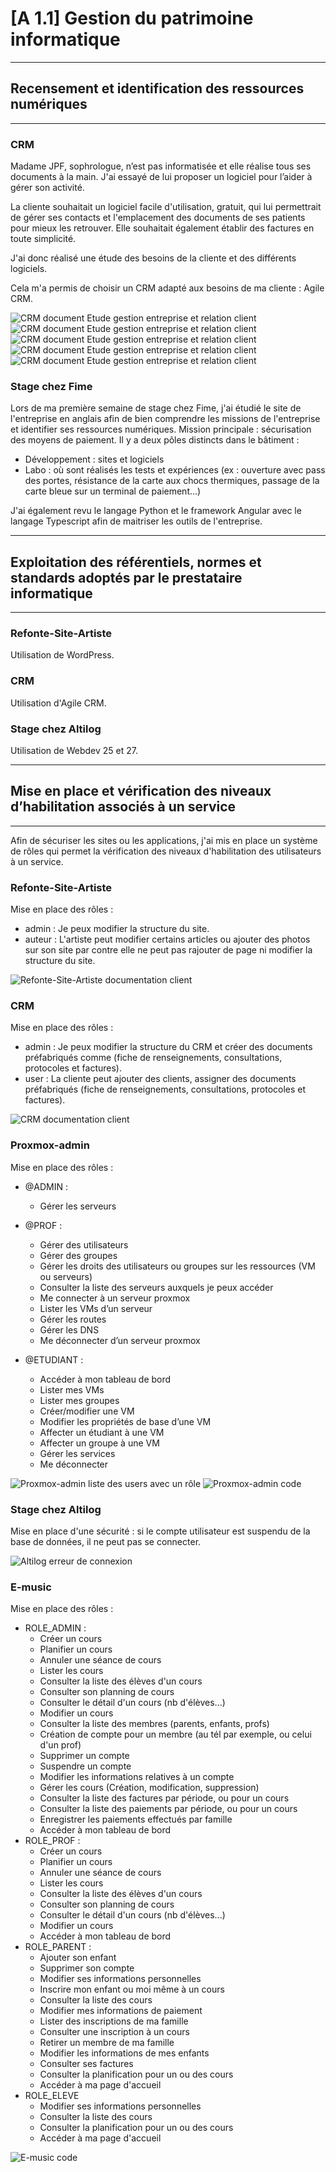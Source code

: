 # [A 1.1] Gestion du patrimoine informatique

---
## Recensement et identification des ressources numériques

---

### CRM

Madame JPF, sophrologue, n’est pas informatisée et elle 
réalise tous ses documents à la main. 
J'ai essayé de lui proposer un logiciel pour l’aider à gérer son activité.

La cliente souhaitait un logiciel facile d'utilisation, gratuit, 
qui lui permettrait de gérer ses contacts et l'emplacement
des documents de ses patients pour mieux les retrouver. 
Elle souhaitait également établir des factures en toute simplicité.

J'ai donc réalisé une étude des besoins de la cliente 
et des différents logiciels. 

Cela m'a permis de choisir un CRM adapté aux besoins de ma cliente : Agile CRM.

![CRM document Etude gestion entreprise et relation client](./doc/crm_doc_etude1.png)
![CRM document Etude gestion entreprise et relation client](./doc/crm_doc_etude2.png)
![CRM document Etude gestion entreprise et relation client](./doc/crm_doc_etude3.png)
![CRM document Etude gestion entreprise et relation client](./doc/crm_doc_etude4.png)
![CRM document Etude gestion entreprise et relation client](./doc/crm_diapo_etude.png)

### Stage chez Fime

Lors de ma première semaine de stage chez Fime, j'ai étudié le site de 
l'entreprise en anglais afin de bien comprendre les missions de l'entreprise 
et identifier ses ressources numériques.
Mission principale : sécurisation des moyens de paiement.
Il y a deux pôles distincts dans le bâtiment :
- Développement : sites et logiciels
- Labo : où sont réalisés les tests et expériences 
(ex : ouverture avec pass des portes, résistance de la carte aux chocs 
thermiques, passage de la carte bleue sur un terminal de paiement...)

J'ai également revu le langage Python et le framework Angular avec 
le langage Typescript afin de maitriser les outils de l'entreprise. 

---
## Exploitation des référentiels, normes et standards adoptés par le prestataire informatique

---

### Refonte-Site-Artiste

Utilisation de WordPress. 

### CRM

Utilisation d'Agile CRM.

### Stage chez Altilog

Utilisation de Webdev 25 et 27.

---
## Mise en place et vérification des niveaux d’habilitation associés à un service

---
Afin de sécuriser les sites ou les applications, 
j'ai mis en place un système de rôles qui permet la vérification 
des niveaux d'habilitation des utilisateurs à un service. 

### Refonte-Site-Artiste

Mise en place des rôles :
- admin : Je peux modifier la structure du site. 
- auteur : L'artiste peut modifier certains articles ou ajouter des photos
sur son site par contre elle ne peut pas rajouter de page ni modifier 
la structure du site.

![Refonte-Site-Artiste documentation client](./doc/refonte-site-artiste_doc_client.png)

### CRM

Mise en place des rôles :
- admin : Je peux modifier la structure du CRM et créer des documents préfabriqués comme 
(fiche de renseignements, consultations, protocoles et factures).
- user : La cliente peut ajouter des clients,
assigner des documents préfabriqués (fiche de renseignements,
consultations, protocoles et factures).

![CRM documentation client](./doc/crm_doc_client.png)

### Proxmox-admin

Mise en place des rôles : 
- @ADMIN :
  - Gérer les serveurs

- @PROF :
  - Gérer des utilisateurs
  - Gérer des groupes
  - Gérer les droits des utilisateurs ou groupes sur les ressources 
  (VM ou serveurs)
  - Consulter la liste des serveurs auxquels je peux accéder
  - Me connecter à un serveur proxmox
  - Lister les VMs d’un serveur
  - Gérer les routes
  - Gérer les DNS
  - Me déconnecter d’un serveur proxmox

- @ETUDIANT :
  - Accéder à mon tableau de bord
  - Lister mes VMs
  - Lister mes groupes
  - Créer/modifier une VM
  - Modifier les propriétés de base d’une VM
  - Affecter un étudiant à une VM
  - Affecter un groupe à une VM
  - Gérer les services
  - Me déconnecter


![Proxmox-admin liste des users avec un rôle](./doc/proxmox-admin_liste_users.png)
![Proxmox-admin code](./doc/proxmox-admin_code_role.png)

### Stage chez Altilog

Mise en place d'une sécurité : si le compte utilisateur 
est suspendu de la base de données, il ne peut pas se connecter.

![Altilog erreur de connexion](./doc/altilog_erreur_connexion.png)

### E-music

Mise en place des rôles :
- ROLE_ADMIN : 
  - Créer un cours
  - Planifier un cours
  - Annuler une séance de cours
  - Lister les cours
  - Consulter la liste des élèves d'un cours
  - Consulter son planning de cours
  - Consulter le détail d'un cours (nb d'élèves...)
  - Modifier un cours 
  - Consulter la liste des membres (parents, enfants, profs)
  - Création de compte pour un membre (au tél par exemple, ou celui d'un prof)
  - Supprimer un compte
  - Suspendre un compte
  - Modifier les informations relatives à un compte
  - Gérer les cours (Création, modification, suppression)
  - Consulter la liste des factures par période, ou pour un cours
  - Consulter la liste des paiements par période, ou pour un cours
  - Enregistrer les paiements effectués par famille
  - Accéder à mon tableau de bord
- ROLE_PROF :
  - Créer un cours
  - Planifier un cours
  - Annuler une séance de cours
  - Lister les cours
  - Consulter la liste des élèves d'un cours
  - Consulter son planning de cours
  - Consulter le détail d'un cours (nb d'élèves...)
  - Modifier un cours
  - Accéder à mon tableau de bord
- ROLE_PARENT :
  - Ajouter son enfant
  - Supprimer son compte
  - Modifier ses informations personnelles
  - Inscrire mon enfant ou moi même à un cours
  - Consulter la liste des cours
  - Modifier mes informations de paiement
  - Lister des inscriptions de ma famille
  - Consulter une inscription à un cours
  - Retirer un membre de ma famille
  - Modifier les informations de mes enfants
  - Consulter ses factures
  - Consulter la planification pour un ou des cours
  - Accéder à ma page d'accueil
- ROLE_ELEVE
  - Modifier ses informations personnelles
  - Consulter la liste des cours
  - Consulter la planification pour un ou des cours
  - Accéder à ma page d'accueil

![E-music code](./doc/e-music_code_role.png)